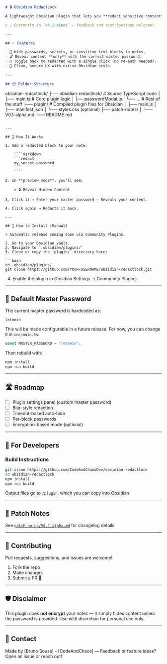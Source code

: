 ```markdown
# 🔒 Obsidian RedactLock

A lightweight Obsidian plugin that lets you **redact sensitive content** in your notes, requiring a **password to reveal** — and allows toggling visibility on demand.

> ⚠️ Currently in `v0.1-alpha` — feedback and contributions welcome!

---

## ✨ Features

- 🔐 Hide passwords, secrets, or sensitive text blocks in notes.
- 🔓 Reveal content **only** with the correct master password.
- 🔄 Toggle back to redacted with a single click (no re-auth needed).
- 💼 Clean, secure UX with native Obsidian style.

---

## 📦 Folder Structure

```

obsidian-redactlock/
├── obsidian-redactlock/           # Source TypeScript code
│   ├── main.ts    # Core plugin logic
│   |── passwordModal.ts
|   └── ... # Rest of the stuff
├── plugin/        # Compiled plugin files for Obsidian
│   ├── main.js
│   ├── manifest.json
│   └── styles.css (optional)
├── patch-notes/
│   └── V0.1-alpha.md
└── README.md

`````

---

## 🧪 How It Works

1. Add a redacted block to your note:

    ````markdown
    ```redact
    my-secret-password
    ```
    ````

2. In **preview mode**, you'll see:

    > 🔒 Reveal Hidden Content

3. Click it → Enter your master password → Reveals your content.

4. Click again → Redacts it back.

---

## 🔧 How to Install (Manual)

> Automatic release coming soon via Community Plugins.

1. Go to your Obsidian vault.
2. Navigate to `.obsidian/plugins/`
3. Clone or copy the `plugin/` directory here:

```bash
cd .obsidian/plugins/
git clone https://github.com/YOUR-USERNAME/obsidian-redactlock.git
`````

4. Enable the plugin in Obsidian Settings → Community Plugins.

---

## 🔐 Default Master Password

The current master password is hardcoded as:

```
letmein
```

This will be made configurable in a future release. For now, you can change it in `src/main.ts`:

```ts
const MASTER_PASSWORD = "letmein";
```

Then rebuild with:

```bash
npm install
npm run build
```

---

## 🛣 Roadmap

* [ ] Plugin settings panel (custom master password)
* [ ] Blur-style redaction
* [ ] Timeout-based auto-hide
* [ ] Per-block passwords
* [ ] Encryption-based mode (optional)

---

## 🧙 For Developers

### Build Instructions

```bash
git clone https://github.com/CodeAndChaosDev/obsidian-redactlock
cd obsidian-redactlock
npm install
npm run build
```

Output files go to `/plugin`, which you can copy into Obsidian.

---

## 📜 Patch Notes

See [`patch-notes/V0.1-alpha.md`](./patch-notes/V0.1-alpha.md) for changelog details.

---

## 🤝 Contributing

Pull requests, suggestions, and issues are welcome!

1. Fork the repo
2. Make changes
3. Submit a PR 🚀

---

## 🛡 Disclaimer

This plugin does **not encrypt** your notes — it simply hides content unless the password is provided. Use with discretion for personal use only.

---

## 📧 Contact

Made by \[Bruno Sousa] - [CodeAndChaos] — Feedback or feature ideas? Open an issue or reach out!

```

